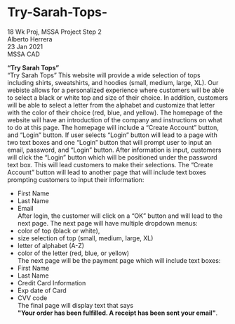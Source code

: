 # Try-Sarah-Tops-
18 Wk Proj, MSSA Project Step 2 <br/>
Alberto Herrera <br/>
23 Jan 2021 <br/>
MSSA CAD <br/>



__**“Try  Sarah Tops”**__ <br/>
“Try Sarah Tops” This website will provide a wide selection of tops including shirts, sweatshirts, and hoodies (small, medium, large, XL). 
Our webiste allows for a personalized experience where customers will be able to select a black or white top and size of their choice.  In addition, customers will be able to select a letter from the alphabet and customize that letter with the color of their choice (red, blue, and yellow). 
The homepage of the website will have an introduction of the company and instructions on what to do at this page. The homepage will include a “Create Account” button, and “Login” button.
If user selects “Login” button will lead to a page with two text boxes and one “Login” button that will prompt user to input an email, password, and “Login” button. After information is input, customers will click the “Login” button which will be positioned under the password text box. This will lead customers to make their selections. The “Create Account” button will lead to another page that will include text boxes prompting customers to input their information:<br/>
 +	First Name<br/>
 +	Last Name<br/>
 +	Email<br/>After login, the customer will click on a “OK” button and will lead to the next page. The next page will have multiple dropdown menus:<br/>
 +	color of top (black or white), <br/>
 +	size selection of top (small, medium, large, XL)<br/>
 +	letter of alphabet (A-Z)<br/>
 +	color of the letter (red, blue, or yellow)<br/>
The next page will be the payment page which will include text boxes:<br/>
 +	First Name<br/>
 +	Last Name<br/>
 +	Credit Card Information<br/>
 +	 Exp date of Card<br/>
 +	CVV code<br/>
The final page will display text that says<br/>
 **__"Your order has been fulfilled. A receipt has been sent your email"__**.





